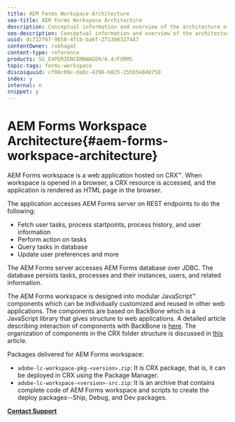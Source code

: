 ```yaml
---
title: AEM Forms Workspace Architecture
seo-title: AEM Forms Workspace Architecture
description: Conceptual information and overview of the architecture of LiveCycle AEM Forms workspace.
seo-description: Conceptual information and overview of the architecture of LiveCycle AEM Forms workspace.
uuid: dc722f67-9658-4fcb-ba6f-271308327447
contentOwner: robhagat
content-type: reference
products: SG_EXPERIENCEMANAGER/6.4/FORMS
topic-tags: forms-workspace
discoiquuid: cf08c09c-da0c-4296-b825-255b5e848750
index: y
internal: n
snippet: y
---
```


# AEM Forms Workspace Architecture{#aem-forms-workspace-architecture}

AEM Forms workspace is a web application hosted on CRX™. When workspace is opened in a browser, a CRX resource is accessed, and the application is rendered as HTML page in the browser.

The application accesses AEM Forms server on REST endpoints to do the following:

* Fetch user tasks, process startpoints, process history, and user information
* Perform action on tasks
* Query tasks in database
* Update user preferences and more

The AEM Forms server accesses AEM Forms database over JDBC. The database persists tasks, processes and their instances, users, and related information.

The AEM Forms workspace is designed into modular JavaScript™ components which can be individually customized and reused in other web applications. The components are based on BackBone which is a JavaScript library that gives structure to web applications. A detailed article describing interaction of components with BackBone is [here](../../forms/using/backbone-interaction.md). The organization of components in the CRX folder structure is discussed in [this](../../forms/using/folder-structure.md) article.

Packages delivered for AEM Forms workspace:

* `adobe-lc-workspace-pkg-<version>.zip`: It is CRX package, that is, it can be deployed in CRX using the Package Manager.
* `adobe-lc-workspace-<version>-src.zip`: It is an archive that contains complete code of AEM Forms workspace and scripts to create the deploy packages--Ship, Debug, and Dev packages.

[**Contact Support**](https://www.adobe.com/account/sign-in.supportportal.html)
